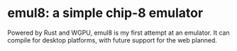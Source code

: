 # emul8: a simple chip-8 emulator
Powered by Rust and WGPU, emul8 is my first attempt at an emulator. It can compile for desktop platforms, with future support for the web planned.
